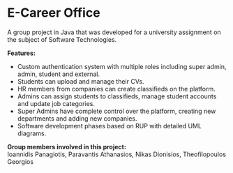 # E-Career Office
A group project in Java that was developed for a university assignment on the subject of Software Technologies.

**Features:**
- Custom authentication system with multiple roles including super admin, admin, student and external.
- Students can upload and manage their CVs.
- HR members from companies can create classifieds on the platform.
- Admins can assign students to classifieds, manage student accounts and update job categories.
- Super Admins have complete control over the platform, creating new departments and adding new companies.
- Software development phases based on RUP with detailed UML diagrams.

**Group members involved in this project:**  
Ioannidis Panagiotis, Paravantis Athanasios, Nikas Dionisios, Theofilopoulos Georgios
